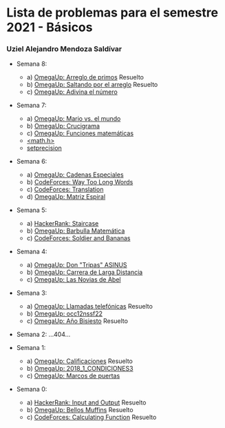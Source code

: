 # Lista de problemas para el semestre 2021 - Básicos
### Uziel Alejandro Mendoza Saldívar


+ Semana 8:
  - a) [OmegaUp: Arreglo de primos](https://omegaup.com/arena/problem/Arreglo-de-primos/#problems)	Resuelto
  - b) [OmegaUp: Saltando por el arreglo](https://omegaup.com/arena/problem/Saltando-por-el-arreglo/#problems)	Resuelto
  - c) [OmegaUp: Adivina el número](https://omegaup.com/arena/problem/COMI-Adivina-el-numero/#problems)

+ Semana 7:
  - a) [OmegaUp: Mario vs. el mundo](https://omegaup.com/arena/problem/Mario-vs-el-mundo/#problems)
  - b) [OmegaUp: Crucigrama](https://omegaup.com/arena/problem/Cruci/#problems)
  - c) [OmegaUp: Funciones matemáticas](https://omegaup.com/arena/problem/COMI-Funciones-Matematicas/#problems)
  - [<math.h>](https://www.cplusplus.com/reference/cmath/)
  - [setprecision](https://www.cplusplus.com/reference/iomanip/setprecision/)

+ Semana 6:
  - a) [OmegaUp: Cadenas Especiales](https://omegaup.com/arena/problem/Cadenas-especiales/#problems)
  - b) [CodeForces: Way Too Long Words](https://codeforces.com/problemset/problem/71/A)
  - c) [CodeForces: Translation](https://codeforces.com/problemset/problem/41/A)
  - d) [OmegaUp: Matriz Espiral](https://omegaup.com/arena/problem/Matriz-espiral/#problems)

+ Semana 5:
  - a) [HackerRank: Staircase](https://www.hackerrank.com/challenges/staircase/problem)
  - b) [OmegaUp: Barbulla Matemática](https://omegaup.com/arena/problem/Barbulla-Matematica/#problems/Barbulla-Matematica)
  - c) [CodeForces: Soldier and Bananas](https://codeforces.com/problemset/problem/546/A)
  
+ Semana 4:
  - a) [OmegaUp: Don "Tripas" ASINUS](https://omegaup.com/arena/problem/Don-Tripas-ASINUS/#problems)
  - b) [OmegaUp: Carrera de Larga Distancia](https://omegaup.com/arena/problem/Carrera-de-Larga-Distancia/#problems)
  - c) [OmegaUp: Las Novias de Abel](https://omegaup.com/arena/problem/Las-Novias-de-Abel/#problems)
  
+ Semana 3:
  - a) [OmegaUp: Llamadas telefónicas](https://omegaup.com/arena/problem/Llamadas-telefonicas/#problems)	Resuelto
  - b) [OmegaUp: occ12nssf22](https://omegaup.com/arena/problem/occ12nssf22/#problems)
  - c) [OmegaUp: Año Bisiesto](https://omegaup.com/arena/problem/Ano-Bisiesto/#problems)	Resuelto
  
+ Semana 2: 
      ...404...
      
+ Semana 1:
  - a) [OmegaUp: Calificaciones](https://omegaup.com/arena/problem/Calificaciones-cbtis/#problems)	Resuelto
  - b) [OmegaUp: 2018_1_CONDICIONES3](https://omegaup.com/arena/problem/2018_1_CONDICIONES3/#problems)
  - c) [OmegaUp: Marcos de puertas](https://omegaup.com/arena/problem/Marcos-De-Puertas/#problems)
  
+ Semana 0:
  - a) [HackerRank: Input and Output](https://www.hackerrank.com/challenges/cpp-input-and-output/problem)	Resuelto
  - b) [OmegaUp: Bellos Muffins](https://omegaup.com/arena/problem/Bellos-Muffins/#problems)	Resuelto
  - c) [CodeForces: Calculating Function](https://codeforces.com/problemset/problem/486/A)	Resuelto

